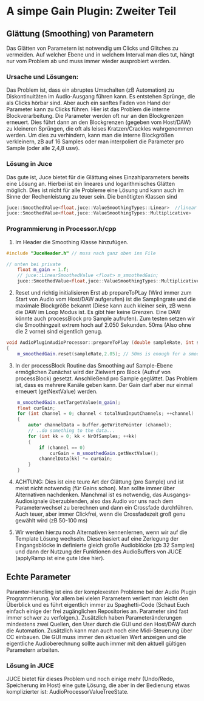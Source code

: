 # A simpe Gain Plugin: Zweiter Teil 

## Glättung (Smoothing) von Parametern
Das Glätten von Parametern ist notwendig um Clicks und Glitches zu vermeiden. Auf welcher Ebene und in welchem Interval man dies tut, hängt nur vom Problem ab und muss immer wieder ausprobiert werden. 

### Ursache und Lösungen:

Das Problem ist, dass ein abruptes Umschalten (zB Automation) zu Diskontinuitäten im Audio-Ausgang führen kann. Es entstehen Sprünge, die als Clicks hörbar sind. Aber auch ein sanftes Faden von Hand der Parameter kann zu Clicks führen. Hier ist das Problem die interne Blockverarbeitung. Die Parameter werden oft nur an den Blockgrenzen erneuert. Dies führt dann an den Blockgrenzen (gegeben vom Host/DAW) zu kleineren Sprüngen, die oft als leises Kratzen/Crackles wahrgenommen werden. Um dies zu verhindern, kann man die interne Blockgrößen verkleinern, zB auf 16 Samples oder man interpoliert die Parameter pro Sample (oder alle 2,4,8 usw). 

### Lösung in Juce
Das gute ist, Juce bietet für die Glättung eines Einzahlparameters bereits eine Lösung an. Hierbei ist ein lineares und logarithmisches Glätten möglich. Dies ist nicht für alle Probleme eine Lösung und kann auch im Sinne der Rechenleistung zu teuer sein. Die benötigten Klassen sind
```cpp
juce::SmoothedValue<float,juce::ValueSmoothingTypes::Linear>  //linear
juce::SmoothedValue<float,juce::ValueSmoothingTypes::Multiplicative>   //log (muss immer groesser Null sein)
```

### Programmierung in Processor.h/cpp

1. Im Header die Smoothing Klasse hinzufügen. 
```cpp
#include "JuceHeader.h" // muss nach ganz oben ins File

// unten bei private    
    float m_gain = 1.f;
    // juce::LinearSmoothedValue <float> m_smoothedGain;
    juce::SmoothedValue<float,juce::ValueSmoothingTypes::Multiplicative> m_smoothedGain;
```

2. Reset und richtig initialisieren
Erst ab prepareToPLay (Wird immer zum Start von Audio vom Host/DAW aufgerufen) ist die Samplingrate und die maximale Blockgröße bekannt (Diese kann auch kleiner sein, zB wenn die DAW im Loop Modus ist. Es gibt hier keine Grenzen. Eine DAW könnte auch processBlock pro Sample aufrufen). Zum testen setzen wir die Smoothingzeit extrem hoch auf 2.050 Sekunden. 50ms (Also ohne die 2 vorne) sind eigentlich genug. 
```cpp
void AudioPluginAudioProcessor::prepareToPlay (double sampleRate, int samplesPerBlock)
{
    m_smoothedGain.reset(sampleRate,2.05); // 50ms is enough for a smooth gain, 
```

3. In der processBlock Routine das Smoothing auf Sample-Ebene ermöglichen
Zunächst wird der Zielwert pro Block (Aufruf von processBlock) gesetzt. Anschließend pro Sample geglättet.
Das Problem ist, dass es mehrere Kanäle geben kann. Der Gain darf aber nur einmal erneuert (getNextValue) werden.
```cpp
    m_smoothedGain.setTargetValue(m_gain);
    float curGain;
    for (int channel = 0; channel < totalNumInputChannels; ++channel)
    {
        auto* channelData = buffer.getWritePointer (channel);
        // ..do something to the data...
        for (int kk = 0; kk < NrOfSamples; ++kk)
        {
            if (channel == 0)
                curGain = m_smoothedGain.getNextValue();
            channelData[kk] *= curGain;
        }
    }
```
4. ACHTUNG: Dies ist eine teure Art der Glättung (pro Sample) und ist meist nicht notwendig (für Gains schon). Man sollte immer über Alternativen nachdenken. Manchmal ist es notwendig, das Ausgangs-Audiosignale überzublenden, also das Audio vor uns nach dem Parameterwechsel zu berechnen und dann ein Crossfade durchführen. Auch teuer, aber immer Clickfrei, wenn die Crossfadezeit groß genu gewählt wird (zB 50-100 ms)

5. Wir werden hierzu noch Alternativen kennenlernen, wenn wir auf die Template Lösung wechseln. Diese basiert auf eine Zerlegung der Eingangsblöcke in definierte gleich große Audioblöcke (zb 32 Samples) und dann der Nutzung der Funktionen des AudioBuffers von JUCE (applyRamp ist eine gute Idee hier).

## Echte Parameter
Paramter-Handling ist eins der komplexesten Probleme bei der Audio Plugin Programmierung. Vor allem bei vielen Parametern verliert man leicht den Überblick und es führt eigentlich immer zu Spaghetti-Code (Schaut Euch einfach einige der frei zugänglichen Repositories an. Parameter sind fast immer schwer zu verfolgen.).
Zusätzlich haben Parameteränderungen mindestens zwei Quellen, den User durch die GUI und den Host/DAW durch die Automation. Zusätzlich kann man auch noch eine Midi-Steuerung über CC einbauen. Die GUI muss immer den aktuellen Wert anzeigen und die eigentliche Audioberechnung sollte auch immer mit den aktuell gültigen Parametern arbeiten. 

### Lösung in JUCE
JUCE bietet für dieses Problem und noch einige mehr (Undo/Redo, Speicherung im Host) eine gute Lösung, die aber in der Bedienung etwas komplizierter ist: AudioProcessorValueTreeState.








